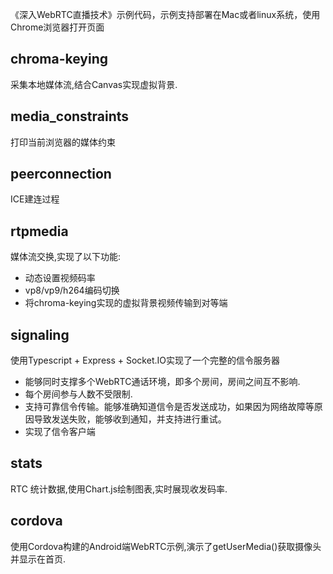 《深入WebRTC直播技术》示例代码，示例支持部署在Mac或者linux系统，使用Chrome浏览器打开页面

## chroma-keying 
采集本地媒体流,结合Canvas实现虚拟背景.
## media_constraints
打印当前浏览器的媒体约束
## peerconnection 
ICE建连过程
## rtpmedia
媒体流交换,实现了以下功能:
- 动态设置视频码率
- vp8/vp9/h264编码切换
- 将chroma-keying实现的虚拟背景视频传输到对等端
## signaling
使用Typescript + Express + Socket.IO实现了一个完整的信令服务器
- 能够同时支撑多个WebRTC通话环境，即多个房间，房间之间互不影响.
- 每个房间参与人数不受限制.
- 支持可靠信令传输。能够准确知道信令是否发送成功，如果因为网络故障等原因导致发送失败，能够收到通知，并支持进行重试。
- 实现了信令客户端
## stats
RTC 统计数据,使用Chart.js绘制图表,实时展现收发码率.
## cordova
使用Cordova构建的Android端WebRTC示例,演示了getUserMedia()获取摄像头并显示在首页.

